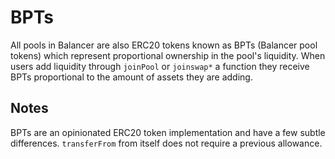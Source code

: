 # BPTs

All pools in Balancer are also ERC20 tokens known as BPTs \(Balancer pool tokens\) which represent proportional ownership in the pool's liquidity. When users add liquidity through `joinPool` or `joinswap*` a function they receive BPTs proportional to the amount of assets they are adding.

## Notes

BPTs are an opinionated ERC20 token implementation and have a few subtle differences. `transferFrom` from itself does not require a previous allowance.

